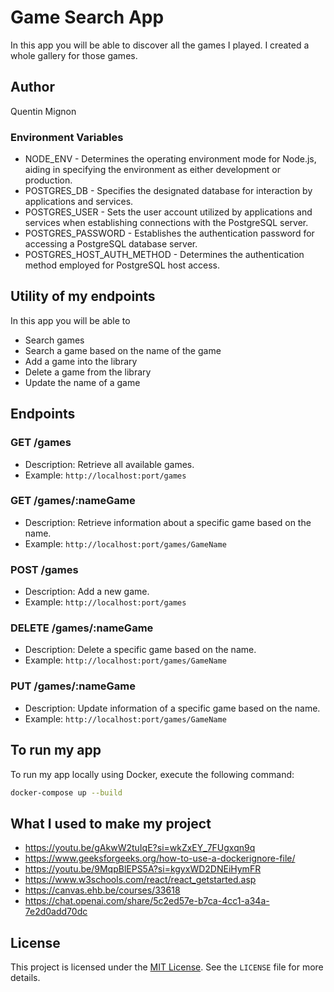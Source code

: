 # Game Search App

In this app you will be able to discover all the games I played. I created a whole gallery for those games.

## Author

Quentin Mignon

### Environment Variables

- NODE_ENV - Determines the operating environment mode for Node.js, aiding in specifying the environment as either development or production.
- POSTGRES_DB - Specifies the designated database for interaction by applications and services.
- POSTGRES_USER - Sets the user account utilized by applications and services when establishing connections with the PostgreSQL server.
- POSTGRES_PASSWORD - Establishes the authentication password for accessing a PostgreSQL database server.
- POSTGRES_HOST_AUTH_METHOD - Determines the authentication method employed for PostgreSQL host access.

## Utility of my endpoints

In this app you will be able to

- Search games
- Search a game based on the name of the game
- Add a game into the library
- Delete a game from the library
- Update the name of a game

## Endpoints

### GET /games

- Description: Retrieve all available games.
- Example: `http://localhost:port/games`

### GET /games/:nameGame

- Description: Retrieve information about a specific game based on the name.
- Example: `http://localhost:port/games/GameName`

### POST /games

- Description: Add a new game.
- Example: `http://localhost:port/games`

### DELETE /games/:nameGame

- Description: Delete a specific game based on the name.
- Example: `http://localhost:port/games/GameName`

### PUT /games/:nameGame

- Description: Update information of a specific game based on the name.
- Example: `http://localhost:port/games/GameName`

## To run my app

To run my app locally using Docker, execute the following command:

```bash
docker-compose up --build
```

## What I used to make my project

- https://youtu.be/gAkwW2tuIqE?si=wkZxEY_7FUgxqn9q
- https://www.geeksforgeeks.org/how-to-use-a-dockerignore-file/
- https://youtu.be/9MqpBlEPS5A?si=kgyxWD2DNEiHymFR
- https://www.w3schools.com/react/react_getstarted.asp
- https://canvas.ehb.be/courses/33618
- https://chat.openai.com/share/5c2ed57e-b7ca-4cc1-a34a-7e2d0add70dc

## License

This project is licensed under the [MIT License](https://opensource.org/licenses/MIT). See the `LICENSE` file for more details.
